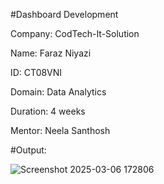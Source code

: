 #Dashboard Development

Company: CodTech-It-Solution

Name: Faraz Niyazi

ID: CT08VNI

Domain: Data Analytics

Duration: 4 weeks

Mentor: Neela Santhosh

#Output:


![Screenshot 2025-03-06 172806](https://github.com/user-attachments/assets/5cc06dc5-3627-49eb-9f62-6ac7bf9e18ce)

